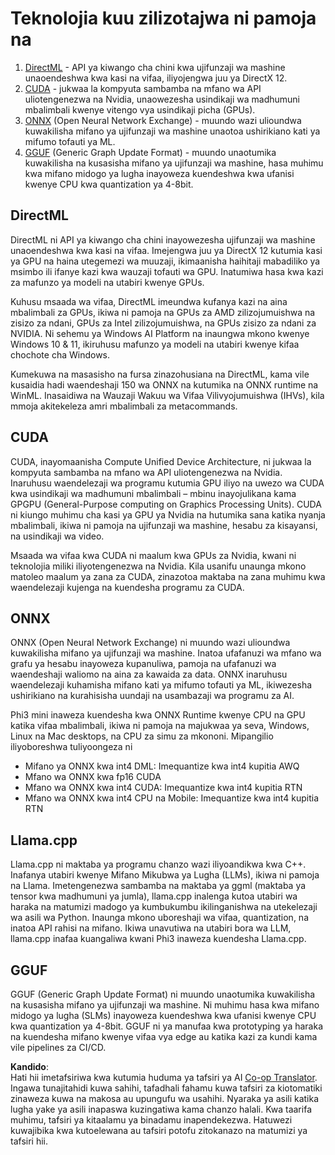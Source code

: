 <!--
CO_OP_TRANSLATOR_METADATA:
{
  "original_hash": "9841486ba4cf2590fabe609b925b00eb",
  "translation_date": "2025-05-09T08:29:17+00:00",
  "source_file": "md/01.Introduction/01/01.Understandingtech.md",
  "language_code": "sw"
}
-->
# Teknolojia kuu zilizotajwa ni pamoja na

1. [DirectML](https://learn.microsoft.com/windows/ai/directml/dml?WT.mc_id=aiml-138114-kinfeylo) - API ya kiwango cha chini kwa ujifunzaji wa mashine unaoendeshwa kwa kasi na vifaa, iliyojengwa juu ya DirectX 12.
2. [CUDA](https://blogs.nvidia.com/blog/what-is-cuda-2/) - jukwaa la kompyuta sambamba na mfano wa API uliotengenezwa na Nvidia, unaowezesha usindikaji wa madhumuni mbalimbali kwenye vitengo vya usindikaji picha (GPUs).
3. [ONNX](https://onnx.ai/) (Open Neural Network Exchange) - muundo wazi ulioundwa kuwakilisha mifano ya ujifunzaji wa mashine unaotoa ushirikiano kati ya mifumo tofauti ya ML.
4. [GGUF](https://github.com/ggerganov/ggml/blob/master/docs/gguf.md) (Generic Graph Update Format) - muundo unaotumika kuwakilisha na kusasisha mifano ya ujifunzaji wa mashine, hasa muhimu kwa mifano midogo ya lugha inayoweza kuendeshwa kwa ufanisi kwenye CPU kwa quantization ya 4-8bit.

## DirectML

DirectML ni API ya kiwango cha chini inayowezesha ujifunzaji wa mashine unaoendeshwa kwa kasi na vifaa. Imejengwa juu ya DirectX 12 kutumia kasi ya GPU na haina utegemezi wa muuzaji, ikimaanisha haihitaji mabadiliko ya msimbo ili ifanye kazi kwa wauzaji tofauti wa GPU. Inatumiwa hasa kwa kazi za mafunzo ya modeli na utabiri kwenye GPUs.

Kuhusu msaada wa vifaa, DirectML imeundwa kufanya kazi na aina mbalimbali za GPUs, ikiwa ni pamoja na GPUs za AMD zilizojumuishwa na zisizo za ndani, GPUs za Intel zilizojumuishwa, na GPUs zisizo za ndani za NVIDIA. Ni sehemu ya Windows AI Platform na inaungwa mkono kwenye Windows 10 & 11, ikiruhusu mafunzo ya modeli na utabiri kwenye kifaa chochote cha Windows.

Kumekuwa na masasisho na fursa zinazohusiana na DirectML, kama vile kusaidia hadi waendeshaji 150 wa ONNX na kutumika na ONNX runtime na WinML. Inasaidiwa na Wauzaji Wakuu wa Vifaa Vilivyojumuishwa (IHVs), kila mmoja akitekeleza amri mbalimbali za metacommands.

## CUDA

CUDA, inayomaanisha Compute Unified Device Architecture, ni jukwaa la kompyuta sambamba na mfano wa API uliotengenezwa na Nvidia. Inaruhusu waendelezaji wa programu kutumia GPU iliyo na uwezo wa CUDA kwa usindikaji wa madhumuni mbalimbali – mbinu inayojulikana kama GPGPU (General-Purpose computing on Graphics Processing Units). CUDA ni kiungo muhimu cha kasi ya GPU ya Nvidia na hutumika sana katika nyanja mbalimbali, ikiwa ni pamoja na ujifunzaji wa mashine, hesabu za kisayansi, na usindikaji wa video.

Msaada wa vifaa kwa CUDA ni maalum kwa GPUs za Nvidia, kwani ni teknolojia miliki iliyotengenezwa na Nvidia. Kila usanifu unaunga mkono matoleo maalum ya zana za CUDA, zinazotoa maktaba na zana muhimu kwa waendelezaji kujenga na kuendesha programu za CUDA.

## ONNX

ONNX (Open Neural Network Exchange) ni muundo wazi ulioundwa kuwakilisha mifano ya ujifunzaji wa mashine. Inatoa ufafanuzi wa mfano wa grafu ya hesabu inayoweza kupanuliwa, pamoja na ufafanuzi wa waendeshaji waliomo na aina za kawaida za data. ONNX inaruhusu waendelezaji kuhamisha mifano kati ya mifumo tofauti ya ML, ikiwezesha ushirikiano na kurahisisha uundaji na usambazaji wa programu za AI.

Phi3 mini inaweza kuendesha kwa ONNX Runtime kwenye CPU na GPU katika vifaa mbalimbali, ikiwa ni pamoja na majukwaa ya seva, Windows, Linux na Mac desktops, na CPU za simu za mkononi.
Mipangilio iliyoboreshwa tuliyoongeza ni

- Mifano ya ONNX kwa int4 DML: Imequantize kwa int4 kupitia AWQ
- Mfano wa ONNX kwa fp16 CUDA
- Mfano wa ONNX kwa int4 CUDA: Imequantize kwa int4 kupitia RTN
- Mfano wa ONNX kwa int4 CPU na Mobile: Imequantize kwa int4 kupitia RTN

## Llama.cpp

Llama.cpp ni maktaba ya programu chanzo wazi iliyoandikwa kwa C++. Inafanya utabiri kwenye Mifano Mikubwa ya Lugha (LLMs), ikiwa ni pamoja na Llama. Imetengenezwa sambamba na maktaba ya ggml (maktaba ya tensor kwa madhumuni ya jumla), llama.cpp inalenga kutoa utabiri wa haraka na matumizi madogo ya kumbukumbu ikilinganishwa na utekelezaji wa asili wa Python. Inaunga mkono uboreshaji wa vifaa, quantization, na inatoa API rahisi na mifano. Ikiwa unavutiwa na utabiri bora wa LLM, llama.cpp inafaa kuangaliwa kwani Phi3 inaweza kuendesha Llama.cpp.

## GGUF

GGUF (Generic Graph Update Format) ni muundo unaotumika kuwakilisha na kusasisha mifano ya ujifunzaji wa mashine. Ni muhimu hasa kwa mifano midogo ya lugha (SLMs) inayoweza kuendeshwa kwa ufanisi kwenye CPU kwa quantization ya 4-8bit. GGUF ni ya manufaa kwa prototyping ya haraka na kuendesha mifano kwenye vifaa vya edge au katika kazi za kundi kama vile pipelines za CI/CD.

**Kandido**:  
Hati hii imetafsiriwa kwa kutumia huduma ya tafsiri ya AI [Co-op Translator](https://github.com/Azure/co-op-translator). Ingawa tunajitahidi kuwa sahihi, tafadhali fahamu kuwa tafsiri za kiotomatiki zinaweza kuwa na makosa au upungufu wa usahihi. Nyaraka ya asili katika lugha yake ya asili inapaswa kuzingatiwa kama chanzo halali. Kwa taarifa muhimu, tafsiri ya kitaalamu ya binadamu inapendekezwa. Hatuwezi kuwajibika kwa kutoelewana au tafsiri potofu zitokanazo na matumizi ya tafsiri hii.